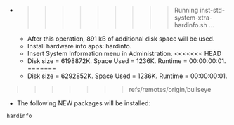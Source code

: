 * >>>>>>>>> Running inst-std-system-xtra-hardinfo.sh ...
  * After this operation, 891 kB of additional disk space will be used.
  * Install hardware info apps: hardinfo.
  * Insert System Information menu in Administration.
<<<<<<< HEAD
  * Disk size = 6198872K. Space Used = 1236K. Runtime = 00:00:00:01.
=======
  * Disk size = 6292852K. Space Used = 1236K. Runtime = 00:00:00:01.
>>>>>>> refs/remotes/origin/bullseye
  * The following NEW packages will be installed:
  ```bash
hardinfo
  ```
